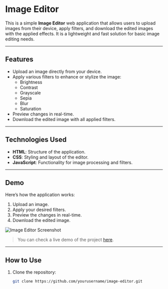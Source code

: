 # Image Editor

This is a simple **Image Editor** web application that allows users to upload images from their device, apply filters, and download the edited images with the applied effects. It is a lightweight and fast solution for basic image editing needs.

---

## Features

- Upload an image directly from your device.
- Apply various filters to enhance or stylize the image:
  - Brightness
  - Contrast
  - Grayscale
  - Sepia
  - Blur
  - Saturation
- Preview changes in real-time.
- Download the edited image with all applied filters.

---

## Technologies Used

- **HTML**: Structure of the application.
- **CSS**: Styling and layout of the editor.
- **JavaScript**: Functionality for image processing and filters.

---

## Demo

Here’s how the application works:
1. Upload an image.
2. Apply your desired filters.
3. Preview the changes in real-time.
4. Download the edited image.

![Image Editor Screenshot](screenshot.png)

> You can check a live demo of the project [here](#).

---

## How to Use

1. Clone the repository:
   ```bash
   git clone https://github.com/yourusername/image-editor.git
